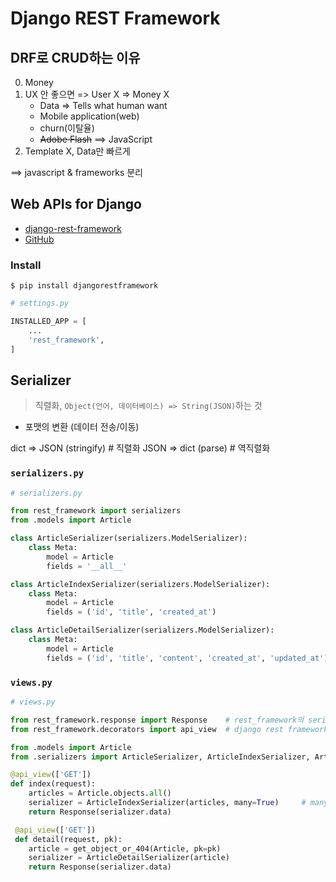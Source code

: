# Django REST Framework

## DRF로 CRUD하는 이유
0. Money
1. UX 안 좋으면 => User X => Money X
    - Data => Tells what human want
    - Mobile application(web)
    - churn(이탈율)
    - ~~Adobe Flash~~ ==> JavaScript
2. Template X, Data만 빠르게

==> javascript & frameworks 분리

## Web APIs for Django

- [django-rest-framework](https://www.django-rest-framework.org/)
- [GitHub](https://github.com/encode/django-rest-framework)

### Install

```shell
$ pip install djangorestframework
```

```py
# settings.py

INSTALLED_APP = [
    ...
    'rest_framework',
]
```

## Serializer

> 직렬화, `Object(언어, 데이터베이스) => String(JSON)`하는 것

- 포맷의 변환 (데이터 전송/이동)

dict => JSON (stringify)    # 직렬화
JSON => dict (parse)        # 역직렬화

### `serializers.py`

```py
# serializers.py

from rest_framework import serializers
from .models import Article

class ArticleSerializer(serializers.ModelSerializer):
    class Meta:
        model = Article
        fields = '__all__'

class ArticleIndexSerializer(serializers.ModelSerializer):
    class Meta:
        model = Article
        fields = ('id', 'title', 'created_at')

class ArticleDetailSerializer(serializers.ModelSerializer):
    class Meta:
        model = Article
        fields = ('id', 'title', 'content', 'created_at', 'updated_at')
```

### `views.py`

```py
# views.py

from rest_framework.response import Response    # rest_framework의 serializer를 리턴하기 위한 클래스
from rest_framework.decorators import api_view  # django rest framework로 동작하는 view 함수에 반드시 필요한 데코레이터

from .models import Article
from .serializers import ArticleSerializer, ArticleIndexSerializer, ArticleDetailSerializer

@api_view(['GET'])
def index(request):
    articles = Article.objects.all()
    serializer = ArticleIndexSerializer(articles, many=True)     # many=True 옵션은 쿼리셋일 때 설정
    return Response(serializer.data)

 @api_view(['GET'])
 def detail(request, pk):
    article = get_object_or_404(Article, pk=pk)
    serializer = ArticleDetailSerializer(article)
    return Response(serializer.data)

```